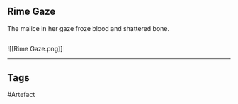 ## Rime Gaze
The malice in her gaze froze blood and shattered bone.
## 
![[Rime Gaze.png]]

---
## Tags
#Artefact